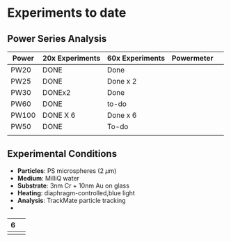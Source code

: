# Experiments to date

## Power Series Analysis
| Power | 20x Experiments | 60x Experiments | Powermeter |     |
| ----- | --------------- | --------------- | ---------- | --- |
| PW20  | DONE            | Done            |            |     |
| PW25  | DONE            | Done x 2        |            |     |
| PW30  | DONEx2          | Done            |            |     |
| PW60  | DONE            | to-do           |            |     |
| PW100 | DONE X 6        | Done x 6        |            |     |
| PW50  | DONE            | To-do           |            |     |
|       |                 |                 |            |     |

## Experimental Conditions
- **Particles**: PS microspheres (2 $\mu$m)
- **Medium**: MilliQ water
- **Substrate**: 3nm Cr + 10nm Au on glass
- **Heating**: diaphragm-controlled,blue light
- **Analysis**: TrackMate particle tracking
-
 

| 6   |     |
| --- | --- |
|     |     |
